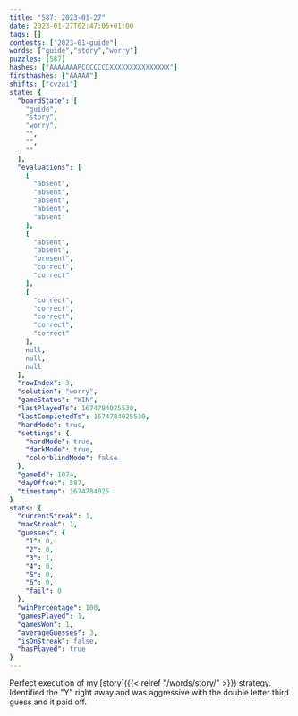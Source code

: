 ```yaml
---
title: "587: 2023-01-27"
date: 2023-01-27T02:47:05+01:00
tags: []
contests: ["2023-01-guide"]
words: ["guide","story","worry"]
puzzles: [587]
hashes: ["AAAAAAAPCCCCCCCXXXXXXXXXXXXXXX"]
firsthashes: ["AAAAA"]
shifts: ["cvzai"]
state: {
  "boardState": [
    "guide",
    "story",
    "worry",
    "",
    "",
    ""
  ],
  "evaluations": [
    [
      "absent",
      "absent",
      "absent",
      "absent",
      "absent"
    ],
    [
      "absent",
      "absent",
      "present",
      "correct",
      "correct"
    ],
    [
      "correct",
      "correct",
      "correct",
      "correct",
      "correct"
    ],
    null,
    null,
    null
  ],
  "rowIndex": 3,
  "solution": "worry",
  "gameStatus": "WIN",
  "lastPlayedTs": 1674784025530,
  "lastCompletedTs": 1674784025530,
  "hardMode": true,
  "settings": {
    "hardMode": true,
    "darkMode": true,
    "colorblindMode": false
  },
  "gameId": 1074,
  "dayOffset": 587,
  "timestamp": 1674784025
}
stats: {
  "currentStreak": 1,
  "maxStreak": 1,
  "guesses": {
    "1": 0,
    "2": 0,
    "3": 1,
    "4": 0,
    "5": 0,
    "6": 0,
    "fail": 0
  },
  "winPercentage": 100,
  "gamesPlayed": 1,
  "gamesWon": 1,
  "averageGuesses": 3,
  "isOnStreak": false,
  "hasPlayed": true
}
---
```

<!-- more -->
Perfect execution of my [story]({{< relref "/words/story/" >}}) strategy. Identified the "Y" right away and was aggressive with the double letter third guess and it paid off. 
